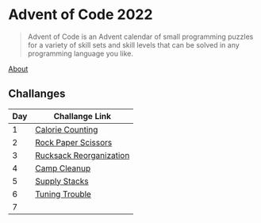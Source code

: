 # Advent of Code 2022

> Advent of Code is an Advent calendar of small programming puzzles for a variety of skill sets and skill levels that can be solved in any programming language you like.

[About](https://adventofcode.com/2022/about)

## Challanges

| Day | Challange Link                                                 |
| --- | -------------------------------------------------------------- |
| 1   | [Calorie Counting](https://adventofcode.com/2022/day/1)        |
| 2   | [Rock Paper Scissors](https://adventofcode.com/2022/day/2)     |
| 3   | [Rucksack Reorganization](https://adventofcode.com/2022/day/3) |
| 4   | [Camp Cleanup](https://adventofcode.com/2022/day/4)            |
| 5   | [Supply Stacks](https://adventofcode.com/2022/day/5)           |
| 6   | [Tuning Trouble](https://adventofcode.com/2022/day/6)          |
| 7   |                                                                |
